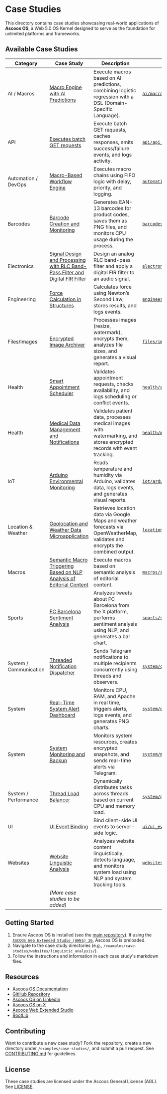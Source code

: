 # Case Studies

This directory contains case studies showcasing real-world applications of **Ascoos OS**, a Web 5.0 OS Kernel designed to serve as the foundation for unlimited platforms and frameworks.

## Available Case Studies
| Category | Case Study | Description | Directory |
|----------|------------|-------------|-----------|
| AI / Macros | [Macro Engine with AI Predictions](./ai/macro_decision_engine/macro_decision_engine.md) | Execute macros based on AI predictions, combining logistic regression with a DSL (Domain-Specific Language). | [`ai/macro_decision_engine`](./ai/macro_decision_engine/) |
| API | [Executes batch GET requests](./api/api_batch_orchestrator/api_batch_orchestrator.md) | Execute batch GET requests, caches responses, emits success/failure events, and logs activity. | [`api/api_batch_orchestrator`](./api/api_batch_orchestrator/) |
| Automation / DevOps | [Macro-Based Workflow Engine](./automation/macros/macro_workflow_engine.md) | Executes macro chains using FIFO logic with delay, priority, and logging. | [`automation/macros`](./automation/macros/) |
| Barcodes | [Barcode Creation and Monitoring](./barcodes/creation/barcode_creation.md) | Generates EAN-13 barcodes for product codes, saves them as PNG files, and monitors CPU usage during the process. | [`barcodes/creation`](./barcodes/creation/) |
| Electronics | [Signal Design and Processing with RLC Band-Pass Filter and Digital FIR Filter](./electronics/audio_rlc_fir_processing/audio_rlc_fir_processing.md) | Design an analog RLC band-pass filter and apply a digital FIR filter to an audio signal. | [`electronics/audio_rlc_fir_processing`](./electronics/audio_rlc_fir_processing/) |
| Engineering | [Force Calculation in Structures](./engineering/forces/engineering_forces.md) | Calculates force using Newton’s Second Law, stores results, and logs events. | [`engineering/forces`](./engineering/forces/) |
| Files/Images | [Encrypted Image Archiver](./files/images/encrypted_image_archiver.md) | Processes images (resize, watermark), encrypts them, analyzes file sizes, and generates a visual report. | [`files/images`](./files/images/) |
| Health | [Smart Appointment Scheduler](./health/appointments/appointment_scheduler.md) | Validates appointment requests, checks availability, and logs scheduling or conflict events. | [`health/appointments`](./health/appointments/) |
| Health | [Medical Data Management and Notifications](./health/medical/medical_data_management.md) | Validates patient data, processes medical images with watermarking, and stores encrypted records with event tracking. | [`health/medical`](./health/medical/) |
| IoT | [Arduino Environmental Monitoring](./iot/arduino/arduino_monitoring.md) | Reads temperature and humidity via Arduino, validates data, logs events, and generates visual reports. | [`iot/arduino`](./iot/arduino/) |
| Location & Weather | [Geolocation and Weather Data Microapplication](./location/weather/microapp_geo_weather.md) | Retrieves location data via Google Maps and weather forecasts via OpenWeatherMap, validates and encrypts the combined output. | [`location/weather`](./location/weather/) |
| Macros | [Semantic Macro Triggering Based on NLP Analysis of Editorial Content](./macros/semantic_macro_trigger/semantic_macro_trigger.md) | Execute macros based on semantic analysis of editorial content. | [`macros/semantic_macro_trigger`](./macros/semantic_macro_trigger/) |
| Sports | [FC Barcelona Sentiment Analysis](./sports/sentiment_analysis/fcbarcelona_sentiment_analysis.md) | Analyzes tweets about FC Barcelona from the X platform, performs sentiment analysis using NLP, and generates a bar chart. | [`sports/sentiment_analysis`](./sports/sentiment_analysis/) |
| System / Communication | [Threaded Notification Dispatcher](./system/communication/threaded_notification_dispatcher.md) | Sends Telegram notifications to multiple recipients concurrently using threads and observers. | [`system/communication`](./system/communication/) |
| System | [Real-Time System Alert Dashboard](./system/dashboard/system_alert_dashboard.md) | Monitors CPU, RAM, and Apache in real time, triggers alerts, logs events, and generates PNG charts. | [`system/dashboard`](./system/dashboard/) |
| System | [System Monitoring and Backup](./system/monitoring/system_monitoring_backup.md) | Monitors system resources, creates encrypted snapshots, and sends real-time alerts via Telegram. | [`system/monitoring`](./system/monitoring/) |
| System / Performance | [Thread Load Balancer](./system/performance/thread_load_balancer.md) | Dynamically distributes tasks across threads based on current CPU and memory load. | [`system/performance`](./system/performance/) |
| UI | [UI Event Binding](./ui/ui_event_binding/ui_event_binding.md) | Bind client-side UI events to server-side logic. | [`ui/ui_event_binding`](./ui/ui_event_binding/) |
| Websites | [Website Linguistic Analysis](./websites/linguistic_analysis/website_linguistic_analysis.md) | Analyzes website content linguistically, detects language, and monitors system load using NLP and system tracking tools. | [`websites/linguistic_analysis`](./websites/linguistic_analysis/) |
| | *(More case studies to be added)* | | |

## Getting Started
1. Ensure Ascoos OS is installed (see the [main repository](https://github.com/ascoos/os)). If using the [`ASCOOS Web Extended Studio (AWES) 26`](https://awes.ascoos.com), Ascoos OS is preloaded.
2. Navigate to the case study directories (e.g., `/examples/case-studies/websites/linguistic_analysis/`).
3. Follow the instructions and information in each case study's markdown files.

## Resources
- [Ascoos OS Documentation](/docs/)
- [GitHub Repository](https://github.com/ascoos/os)
- [Ascoos OS on LinkedIn](https://www.linkedin.com/in/ascoos)
- [Ascoos OS on X](https://www.x.com/ascoos)
- [Ascoos Web Extended Studio](https://awes.ascoos.com)
- [BootLib](https://github.com/ascoos/bootlib)

## Contributing
Want to contribute a new case study? Fork the repository, create a new directory under `/examples/case-studies/`, and submit a pull request. See [CONTRIBUTING.md](/CONTRIBUTING.md) for guidelines.

## License
These case studies are licensed under the Ascoos General License (AGL). See [LICENSE](/LICENSE.md).
